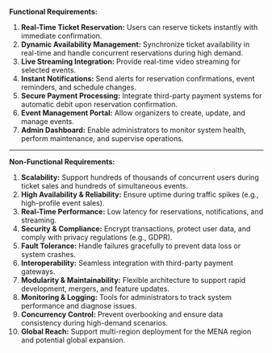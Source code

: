 **Functional Requirements:**  
1. **Real-Time Ticket Reservation:** Users can reserve tickets instantly with immediate confirmation.  
2. **Dynamic Availability Management:** Synchronize ticket availability in real-time and handle concurrent reservations during high demand.  
3. **Live Streaming Integration:** Provide real-time video streaming for selected events.  
4. **Instant Notifications:** Send alerts for reservation confirmations, event reminders, and schedule changes.  
5. **Secure Payment Processing:** Integrate third-party payment systems for automatic debit upon reservation confirmation.  
6. **Event Management Portal:** Allow organizers to create, update, and manage events.  
7. **Admin Dashboard:** Enable administrators to monitor system health, perform maintenance, and supervise operations.  

---

**Non-Functional Requirements:**  
1. **Scalability:** Support hundreds of thousands of concurrent users during ticket sales and hundreds of simultaneous events.  
2. **High Availability & Reliability:** Ensure uptime during traffic spikes (e.g., high-profile event sales).  
3. **Real-Time Performance:** Low latency for reservations, notifications, and streaming.  
4. **Security & Compliance:** Encrypt transactions, protect user data, and comply with privacy regulations (e.g., GDPR).  
5. **Fault Tolerance:** Handle failures gracefully to prevent data loss or system crashes.  
6. **Interoperability:** Seamless integration with third-party payment gateways.  
7. **Modularity & Maintainability:** Flexible architecture to support rapid development, mergers, and feature updates.  
8. **Monitoring & Logging:** Tools for administrators to track system performance and diagnose issues.  
9. **Concurrency Control:** Prevent overbooking and ensure data consistency during high-demand scenarios.  
10. **Global Reach:** Support multi-region deployment for the MENA region and potential global expansion.